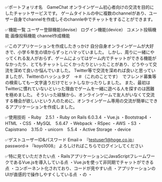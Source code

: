 ✅ポートフォリオ名　GameChat
オンラインゲーム初心者向けの交流を目的にしたチャットサービスです。
ゲームタイトルの中に複数のchannelがあり、ユーザー自身でchannelを作成しそのchannle中でチャットをすることができます。

✅機能一覧
ユーザー登録機能(devise）
ログイン機能(device）
コメント投稿機能
画像投稿機能
channel作成機能

✅このアプリケーションを作成したきっかけ
自分自身オンラインゲームが大好きで、小学６年生の頃からずっとハマっていました。
しかし、周りに一緒にやってくれる友人がおらず、ゲームによってはゲーム内でチャットができる機能がなかったり、とてもチャットしにくかったりといったことがあり、どうやって交流を深めて良いか悩んでいました。
Twitter等で交流を深めれば良いと思っていましたが、Twitterのハッシュタグ　→＃（これのことです）　でフレンド募集等の検索しても一文字違うだけでヒットしなかったりしました。
また、最初はTwitterに慣れていないといった理由でゲームを一緒に遊べる人を探すのは困難を極めました。
そういった経験から、オンラインゲームで友人がいなくて交流する機会が欲しいという人のために、オンラインゲーム専用の交流が簡単にできるアプリケーションを作成しました。

✅使用技術
・Ruby　2.5.1
・Ruby on Rails  6.0.3.4
・Vue.js
・Bootstrap4
・HTML
・CSS
・MySQL　5.6.47
・Webpack
・RSpec
・AWS
・S3
・Capistrano　3.15.0
・unicorn　5.5.4
・Active Storage
・device

✅ゲストユーザーID&パスワード
Email→　『testuser1@hoge.co.jp』
password→ 『koyo1008』
よろしければこちらでログインしてください

✅特に見ていただきたい点
・RailsアプリケーションにJavaScriptフレームワークであるVue.jsを導入している点
・Vue.jsを使って非同期でチャットができる点
・コンポーネント化されており、コードが見やすい点
・アプリケーションのUIが直感的で操作しやすくしている点
・の
・
